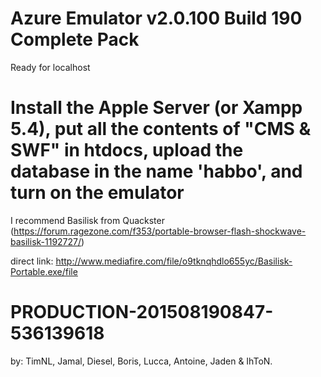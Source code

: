 # Azure Emulator v2.0.100 Build 190 Complete Pack

Ready for localhost




# Install the Apple Server (or Xampp 5.4), put all the contents of "CMS & SWF" in htdocs, upload the database in the name 'habbo', and turn on the emulator



I recommend Basilisk from Quackster (https://forum.ragezone.com/f353/portable-browser-flash-shockwave-basilisk-1192727/)

direct link: http://www.mediafire.com/file/o9tknqhdlo655yc/Basilisk-Portable.exe/file

# PRODUCTION-201508190847-536139618


by: TimNL, Jamal, Diesel, Boris, Lucca, Antoine, Jaden & IhToN.
